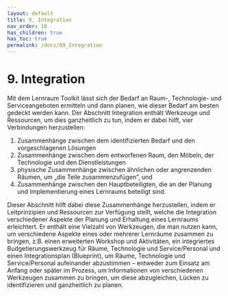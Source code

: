```yaml
---
layout: default
title: 9. Integration
nav_order: 10
has_children: true
has_toc: true
permalink: /docs/09_Integration
---
```


# 9. Integration

Mit dem Lernraum Toolkit lässt sich der Bedarf an Raum-,
Technologie- und Serviceangeboten ermitteln und dann planen, wie dieser
Bedarf am besten gedeckt werden kann. Der Abschnitt Integration enthält
Werkzeuge und Ressourcen, um dies ganzheitlich zu tun, indem er dabei
hilft, vier Verbindungen herzustellen:
1. Zusammenhänge zwischen dem
identifizierten Bedarf und den vorgeschlagenen Lösungen
2. Zusammenhänge zwischen dem entworfenen Raum, den Möbeln, der Technologie
und den Dienstleistungen
3. physische Zusammenhänge zwischen ähnlichen oder angrenzenden Räumen, um „die Teile zusammenzufügen”, und
4. Zusammenhänge zwischen den Hauptbeteiligten, die an der Planung und
Implementierung eines Lernraums beteiligt sind.

Dieser Abschnitt hilft dabei diese Zusammenhänge herzustellen, indem er
Leitprinzipien und Ressourcen zur Verfügung stellt, welche die Integration
verschiedener Aspekte der Planung und Erhaltung eines Lernraums
erleichtert. Er enthält eine Vielzahl von Werkzeugen, die man nutzen
kann, um verschiedene Aspekte eines oder mehrerer Lernräume zusammen zu
bringen, z.B. einen erweiterten Workshop und Aktivitäten, ein
integriertes Budgetierungswerkzeug für Räume, Technologie und
Service/Personal und einen Integrationsplan (Blueprint), um Räume,
Technologie und Service/Personal aufeinander abzustimmen – entweder zum
Einsatz am Anfang oder später im Prozess, um Informationen von
verschiedenen Werkzeugen zusammen zu bringen, um diese abzugleichen,
Lücken zu identifizieren und ganzheitlich zu planen.
